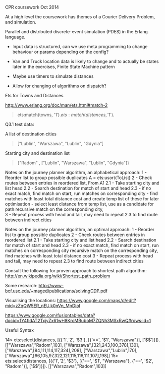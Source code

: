 
CPR coursework Oct 2014

At a high level the coursework has themes of a Courier Delivery Problem, 
and simulation. 

Parallel and distributed discrete-event simulation (PDES) in the Erlang language.

- Input data is structured, can we use meta programming to change behaviour or params depending on the config?

- Van and Truck location data is likely to change and to actually be states
later in the exercises, Finite State Machine pattern

- Maybe use timers to simulate distances

- Allow for changing of algorithms on dispatch?

Ets for Towns and Distances

http://www.erlang.org/doc/man/ets.html#match-2
> ets:match(towns, '$1').
> ets:match(distances, '$1').


Q3.1 test data: 

A list of destination cities
> ["Lublin", "Warszawa", "Lublin", "Gdynia"]

Starting city and destination list
> {"Radom" , ["Lublin", "Warszawa", "Lublin", "Gdynia"]}


Notes on the journey planner algorithm, an alphabetical approach:
1 - Reorder list to group possible duplicates A = ets:usort(ToList)
2 - Check routes between entries in reordered list, From A1
 2.1 - Take starting city and list head
 2.2 - Search destination for match of start and head
  2.3 - if no exact match, find match on start, run matches on corresponding city
         - find matches with least total distance cost and create temp list of these for later optimisation
         - select least distance from temp list, use as a candidate for path
        recursive match on the corresponding city,  
 3 - Repeat process with head and tail, may need to repeat 2.3 to find route between indirect cities

Notes on the journey planner algorithm, an optimal approach:
1 - Reorder list to group possible duplicates
2 - Check routes between entries in reordered list
 2.1 - Take starting city and list head
 2.2 - Search destination for match of start and head
  2.3 - if no exact match, find match on start, run matches on corresponding city
        recursive match on the corresponding city, find matches with least total distance cost
 3 - Repeat process with head and tail, may need to repeat 2.3 to find route between indirect cities
      
Consult the following for proven approach to shortest path algorithm:
http://en.wikipedia.org/wiki/Shortest_path_problem

Some research:
http://www-bcf.usc.edu/~maged/publications/solvingCDP.pdf

Visualising the locations:
https://www.google.com/maps/d/edit?mid=zZqQW5ER_nEU.k0nVn_MpDioI

https://www.google.com/fusiontables/data?docid=1Y4fldAT2TxjyZx61wH8KrcMBuboM7ZQNh3MSxRwQ#rows:id=1



Useful Syntax

14> ets:select(distances, [{{'$1', '$2', '$3'}, [{'==', '$1', "Warszawa"}], ['$$']}]).
[["Warszawa","Radom",103],
 ["Warszawa",[321,243,100,378],130],
 ["Warszawa",[84,111,114,117,324],208],
 ["Warszawa","Lublin",170],
 ["Warszawa",[66,105,97,322,121,115,116,111,107],198]]
15> ets:select(distances, [{{'$1', '$2', '$3'}, [{'==', '$1', "Warszawa"}, {'==', '$2', "Radom"}], ['$$']}]).
[["Warszawa","Radom",103]]